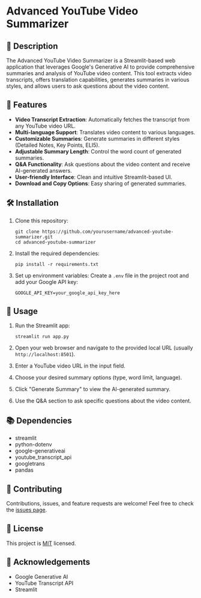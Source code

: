 # Advanced YouTube Video Summarizer

## 🎥 Description

The Advanced YouTube Video Summarizer is a Streamlit-based web application that leverages Google's Generative AI to provide comprehensive summaries and analysis of YouTube video content. This tool extracts video transcripts, offers translation capabilities, generates summaries in various styles, and allows users to ask questions about the video content.

## 🌟 Features

- **Video Transcript Extraction**: Automatically fetches the transcript from any YouTube video URL.
- **Multi-language Support**: Translates video content to various languages.
- **Customizable Summaries**: Generate summaries in different styles (Detailed Notes, Key Points, ELI5).
- **Adjustable Summary Length**: Control the word count of generated summaries.
- **Q&A Functionality**: Ask questions about the video content and receive AI-generated answers.
- **User-friendly Interface**: Clean and intuitive Streamlit-based UI.
- **Download and Copy Options**: Easy sharing of generated summaries.

## 🛠 Installation

1. Clone this repository:
   ```
   git clone https://github.com/yourusername/advanced-youtube-summarizer.git
   cd advanced-youtube-summarizer
   ```

2. Install the required dependencies:
   ```
   pip install -r requirements.txt
   ```

3. Set up environment variables:
   Create a `.env` file in the project root and add your Google API key:
   ```
   GOOGLE_API_KEY=your_google_api_key_here
   ```

## 🚀 Usage

1. Run the Streamlit app:
   ```
   streamlit run app.py
   ```

2. Open your web browser and navigate to the provided local URL (usually `http://localhost:8501`).

3. Enter a YouTube video URL in the input field.

4. Choose your desired summary options (type, word limit, language).

5. Click "Generate Summary" to view the AI-generated summary.

6. Use the Q&A section to ask specific questions about the video content.

## 📚 Dependencies

- streamlit
- python-dotenv
- google-generativeai
- youtube_transcript_api
- googletrans
- pandas

## 🤝 Contributing

Contributions, issues, and feature requests are welcome! Feel free to check the [issues page](https://github.com/yourusername/advanced-youtube-summarizer/issues).

## 📝 License

This project is [MIT](https://choosealicense.com/licenses/mit/) licensed.

## 🙏 Acknowledgements

- Google Generative AI
- YouTube Transcript API
- Streamlit
